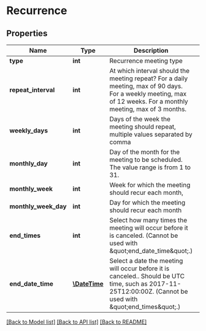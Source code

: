 # Recurrence

## Properties
Name | Type | Description | Notes
------------ | ------------- | ------------- | -------------
**type** | **int** | Recurrence meeting type | [optional] 
**repeat_interval** | **int** | At which interval should the meeting repeat? For a daily meeting, max of 90 days. For a weekly meeting, max of 12 weeks. For a monthly meeting, max of 3 months. | [optional] 
**weekly_days** | **int** | Days of the week the meeting should repeat, multiple values separated by comma | [optional] 
**monthly_day** | **int** | Day of the month for the meeting to be scheduled. The value range is from 1 to 31. | [optional] 
**monthly_week** | **int** | Week for which the meeting should recur each month, | [optional] 
**monthly_week_day** | **int** | Day for which the meeting should recur each month | [optional] 
**end_times** | **int** | Select how many times the meeting will occur before it is canceled. (Cannot be used with \&quot;end_date_time\&quot;.) | [optional] 
**end_date_time** | [**\DateTime**](\DateTime.md) | Select a date the meeting will occur before it is canceled.. Should be UTC time, such as 2017-11-25T12:00:00Z. (Cannot be used with \&quot;end_times\&quot;.) | [optional] 

[[Back to Model list]](../README.md#documentation-for-models) [[Back to API list]](../README.md#documentation-for-api-endpoints) [[Back to README]](../README.md)


